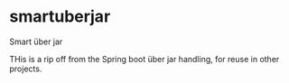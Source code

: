 smartuberjar
============

Smart über jar 

THis is a rip off from the Spring boot über jar handling, for reuse in other projects.